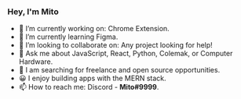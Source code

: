 ### Hey, I'm Mito

- 🔭 I’m currently working on: Chrome Extension.
- 🌱 I’m currently learning Figma.
- 👯 I’m looking to collaborate on: Any project looking for help!
- 💬 Ask me about JavaScript, React, Python, Colemak, or Computer Hardware.
- 🔎 I am searching for freelance and open source opportunities.
- 😀 I enjoy building apps with the MERN stack.
- 📫 How to reach me: Discord - **Mito#9999**.
